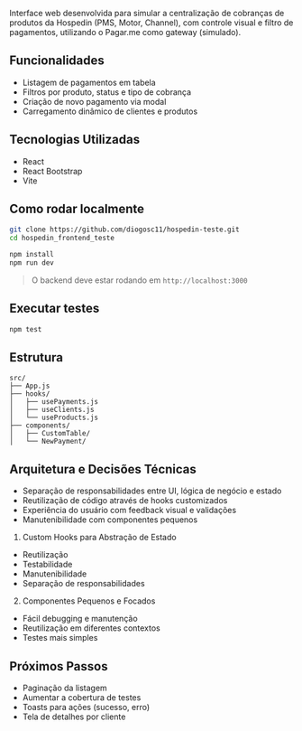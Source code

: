 Interface web desenvolvida para simular a centralização de cobranças de produtos da Hospedin (PMS, Motor, Channel), com controle visual e filtro de pagamentos, utilizando o Pagar.me como gateway (simulado).

## Funcionalidades

- Listagem de pagamentos em tabela
- Filtros por produto, status e tipo de cobrança
- Criação de novo pagamento via modal
- Carregamento dinâmico de clientes e produtos

## Tecnologias Utilizadas

- React
- React Bootstrap
- Vite

## Como rodar localmente

```bash
git clone https://github.com/diogosc11/hospedin-teste.git
cd hospedin_frontend_teste

npm install
npm run dev
```

> O backend deve estar rodando em `http://localhost:3000`

## Executar testes

```bash
npm test
```

## Estrutura

```
src/
├── App.js
├── hooks/
│   ├── usePayments.js
│   ├── useClients.js
│   └── useProducts.js
├── components/
│   ├── CustomTable/
│   └── NewPayment/
```

## Arquitetura e Decisões Técnicas

- Separação de responsabilidades entre UI, lógica de negócio e estado
- Reutilização de código através de hooks customizados
- Experiência do usuário com feedback visual e validações
- Manutenibilidade com componentes pequenos

1. Custom Hooks para Abstração de Estado

- Reutilização
- Testabilidade
- Manutenibilidade
- Separação de responsabilidades

2. Componentes Pequenos e Focados

- Fácil debugging e manutenção
- Reutilização em diferentes contextos
- Testes mais simples

## Próximos Passos

- Paginação da listagem
- Aumentar a cobertura de testes
- Toasts para ações (sucesso, erro)
- Tela de detalhes por cliente
